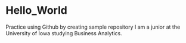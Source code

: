 # Hello_World
Practice using Github by creating sample repository
I am a junior at the University of Iowa studying Business Analytics.
